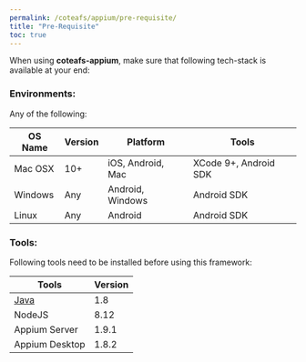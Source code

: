```yaml
---
permalink: /coteafs/appium/pre-requisite/
title: "Pre-Requisite"
toc: true
---
```


When using **coteafs-appium**, make sure that following tech-stack is available at your end:

### Environments:
Any of the following:

OS Name | Version | Platform | Tools
--------|---------|----------|------
Mac OSX | 10+ | iOS, Android, Mac | XCode 9+, Android SDK
Windows | Any | Android, Windows | Android SDK
Linux | Any | Android | Android SDK

### Tools:

Following tools need to be installed before using this framework:

Tools | Version
------|---------
[Java][jdk] | 1.8
NodeJS  |  8.12
Appium Server  |  1.9.1
Appium Desktop  |  1.8.2

[jdk]: http://www.oracle.com/technetwork/java/javase/downloads/jdk8-downloads-2133151.html
